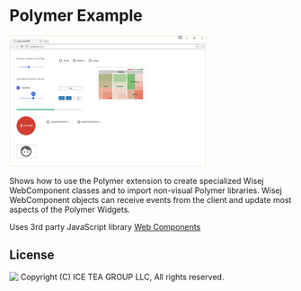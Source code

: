 Polymer Example
====

<img src="../Support/Images/Polymer-Sample.png" width="350" height="233">

Shows how to use the Polymer extension to create specialized Wisej WebComponent classes and to import non-visual Polymer libraries. Wisej WebComponent objects can receive events from the client and update most aspects of the Polymer Widgets.

Uses 3rd party JavaScript library [Web Components](https://www.webcomponents.org/)

License
-------
<img src="http://iceteagroup.com/wp-content/uploads/2017/01/Square-64x64-trasp.png" height="20" align="top"> Copyright (C) ICE TEA GROUP LLC, All rights reserved.
